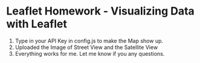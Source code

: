 # Leaflet Homework - Visualizing Data with Leaflet

1. Type in your API Key in config.js to make the Map show up. 
2. Uploaded the Image of Street View and the Satellite View
3. Everything works for me. Let me know if you any questions. 